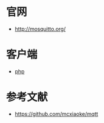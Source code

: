 


# 官网
- http://mosquitto.org/


# 客户端
- [php](https://github.com/bluerhinos/phpMQTT)


# 参考文献
- https://github.com/mcxiaoke/mqtt
